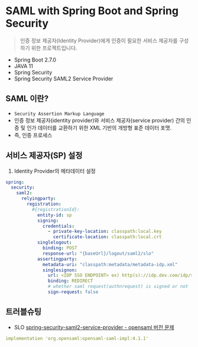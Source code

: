 # SAML with Spring Boot and Spring Security
> 인증 정보 제공자(Identity Provider)에게 인증이 필요한 서비스 제공자를 구성하기 위한 프로젝트입니다.
- Spring Boot 2.7.0
- JAVA 11
- Spring Security
- Spring Security SAML2 Service Provider



## **SAML 이란?**
- `Security Assertion Markup Language`
- 인증 정보 제공자(identity provider)와 서비스 제공자(service provider) 간의 인증 및 인가 데이터를 교환하기 위한 XML 기반의 개방형 표준 데이터 포맷. 
- 즉, 인증 프로세스

## 서비스 제공자(SP) 설정
1. Identity Provider의 메타데이터 설정
```yaml
spring:
  security:
    saml2:
      relyingparty:
        registration:
          #{registrationId}:
            entity-id: sp
            signing:
              credentials:
                - private-key-location: classpath:local.key
                  certificate-location: classpath:local.crt
            singlelogout:
              binding: POST
              response-url: "{baseUrl}/logout/saml2/slo"
            assertingparty:
              metadata-uri: "classpath:metadata/metadata-idp.xml"
              singlesignon:
                url: <IDP SSO ENDPOINT> ex) http(s)://idp.dev.com/idp/sso/redirect/
                binding: REDIRECT
                # whether saml request(authnrequest) is signed or not
                sign-request: false
```


## 트러블슈팅
- SLO [spring-security-saml2-service-provider - opensaml 버전 문제](https://github.com/spring-projects/spring-security/issues/10539)
```yaml
implementation 'org.opensaml:opensaml-saml-impl:4.1.1'
```